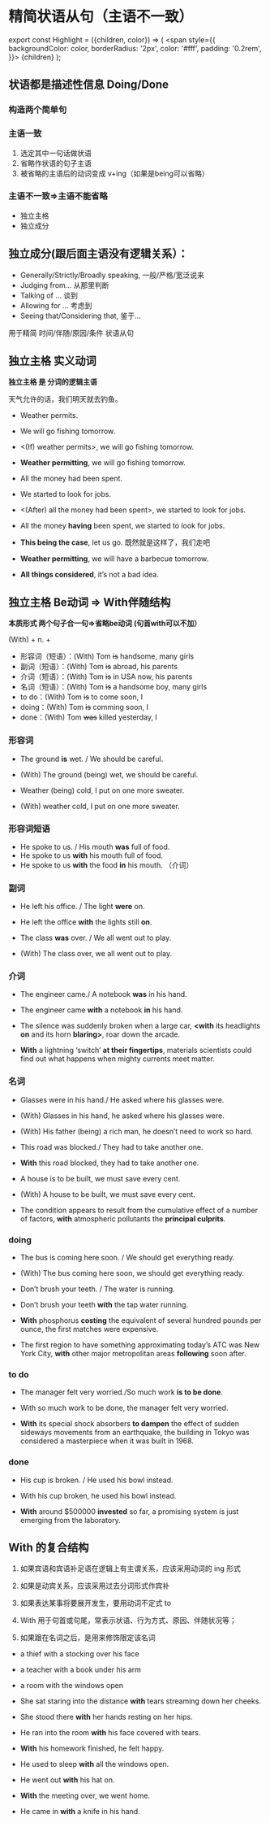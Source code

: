 # 精简状语从句（主语不一致）

export const Highlight = ({children, color}) => (
  <span
    style={{
      backgroundColor: color,
      borderRadius: '2px',
      color: '#fff',
      padding: '0.2rem',
    }}>
    {children}
  </span>
);

## 状语都是描述性信息 Doing/Done

### 构造两个简单句

### 主语一致
1. 选定其中一句话做状语
2. 省略作状语的句子主语
3. 被省略的主语后的动词变成 v+ing（如果是being可以省略）

### 主语不一致=&gt;主语不能省略
- <Highlight color="#25c2a0">独立主格</Highlight>
- <Highlight color="#25c2a0">独立成分</Highlight>

## 独立成分(跟后面主语没有逻辑关系）：

- Generally/Strictly/Broadly speaking, 一般/严格/宽泛说来
- Judging from… 从那里判断
- Talking of … 谈到
- Allowing for … 考虑到
- Seeing that/Considering that,  鉴于…

用于精简 时间/伴随/原因/条件 状语从句

## 独立主格 实义动词
**独立主格 是 分词的逻辑主语**

天气允许的话，我们明天就去钓鱼。
- Weather permits.
- We will go fishing tomorrow.
- &lt;(If) weather permits&gt;, we will go fishing tomorrow.
- **Weather permitting**, we will go fishing tomorrow.


- All the money had been spent.
- We started to look for jobs.
- &lt;(After) all the money had been spent&gt;, we started to look for jobs.
- All the money **having** been spent, we started to look for jobs.


- **This being the case**, let us go. 既然就是这样了，我们走吧
- **Weather permitting**, we will have a barbecue tomorrow.
- **All things considered**, it’s not a bad idea.

## 独立主格 Be动词 => With伴随结构

**本质形式 两个句子合一句=&gt;省略be动词 (句首with可以不加）**

(With) + n. +

- 形容词（短语）：(With) Tom ~~is~~ handsome, many girls 
- 副词（短语）：(With) Tom ~~is~~ abroad, his parents
- 介词（短语）：(With) Tom ~~is~~ in USA now, his parents
- 名词（短语）：(With) Tom ~~is~~ a handsome boy, many girls
- to do：(With) Tom ~~is~~ to come soon, I 
- doing：(With) Tom ~~is~~ comming soon, I 
- done：(With) Tom ~~was~~ killed yesterday, I 

### 形容词
- The ground **is** wet. / We should be careful.
- (With) The ground (being) wet, we should be careful.


- Weather (being) cold, I put on one more sweater.
- (With) weather cold, I put on one more sweater.

### 形容词短语
- He spoke to us. / His mouth **was** full of food.
- He spoke to us **with** his mouth full of food.
- He spoke to us **with** the food **in** his mouth. （介词）

### 副词
- He left his office. / The light **were** on.
- He left the office **with** the lights still **on**.

- The class **was** over. / We all went out to play.
- (With) The class over, we all went out to play.

### 介词
- The engineer came./ A notebook **was** in his hand.
- The engineer came **with** a notebook **in** his hand.

- The silence was suddenly broken when a large car, **&lt;with** its headlights **on** and its horn **blaring&gt;**, roar down the arcade.
- **With** a lightning ‘switch’ **at their fingertips**, materials scientists could find out what happens when mighty currents meet matter.


### 名词
- Glasses were in his hand./ He asked where his glasses were.
- (With) Glasses in his hand, he asked where his glasses were.


- (With) His father (being) a rich man, he doesn’t need to work so hard.


- This road was blocked./ They had to take another one.
- **With** this road blocked, they had to take another one.


- A house is to be built, we must save every cent.
- (With) A house to be built, we must save every cent.

- The condition appears to result from the cumulative effect of a number of factors, **with** atmospheric pollutants the **principal culprits**.

### doing
- The bus is coming here soon. / We should get everything ready.
- (With) The bus coming here soon, we should get everything ready.


- Don’t brush your teeth. / The water is running.
- Don’t brush your teeth **with** the tap water running.

- **With** phosphorus **costing** the equivalent of several hundred pounds per ounce, the first matches were expensive.

- The first region to have something approximating today’s ATC was New York City, **with** other major metropolitan areas **following** soon after.

### to do
- The manager felt very worried./So much work **is to be done**.
- With so much work to be done, the manager felt very worried.

- **With** its special shock absorbers **to dampen** the effect of sudden sideways movements from an earthquake, the building in Tokyo was considered a masterpiece when it was built in 1968.

### done
- His cup is broken. / He used his bowl instead.
- With his cup broken, he used his bowl instead.

- **With** around $500000 **invested** so far, a promising system is just emerging from the laboratory.

## With 的复合结构 

1. 如果宾语和宾语补足语在逻辑上有主谓关系，应该采用动词的 ing 形式 

2. 如果是动宾关系，应该采用过去分词形式作宾补 

3. 如果表达某事将要展开发生，要用动词不定式 to 

4. With 用于句首或句尾，常表示状语、行为方式、原因、伴随状况等；

5. 如果跟在名词之后，是用来修饰限定该名词 

- a thief with a stocking over his face 
- a teacher with a book under his arm
- a room with the windows open

- She sat staring into the distance **with** tears streaming down her cheeks.

- She stood there **with** her hands resting on her hips.

- He ran into the room **with** his face covered with tears.

- **With** his homework finished, he felt happy. 

- He used to sleep **with** all the windows open. 

- He went out **with** his hat on.

- **With** the meeting over, we went home.

- He came in **with** a knife in his hand.

